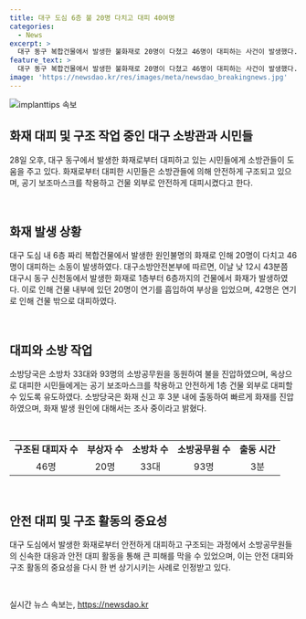 ```yaml
---
title: 대구 도심 6층 불 20명 다치고 대피 40여명
categories:
  - News
excerpt: >
  대구 동구 복합건물에서 발생한 불화재로 20명이 다쳤고 46명이 대피하는 사건이 발생했다. 소방관들의 신속한 대응으로 모두 무사히 대피했으며, 공기 보조마스크를 착용한 채 안전하게 건물을 빠져나왔다. 화재 원인은 아직 조사 중이지만 소방 당국의 빠른 대응으로 큰 피해는 막혔다.
feature_text: >
  대구 동구 복합건물에서 발생한 불화재로 20명이 다쳤고 46명이 대피하는 사건이 발생했다. 소방관들의 신속한 대응으로 모두 무사히 대피했으며, 공기 보조마스크를 착용한 채 안전하게 건물을 빠져나왔다. 화재 원인은 아직 조사 중이지만 소방 당국의 빠른 대응으로 큰 피해는 막혔다.
image: 'https://newsdao.kr/res/images/meta/newsdao_breakingnews.jpg'
---
```


<p><img src="https://newsdao.kr/res/images/meta/newsdao_breakingnews.jpg" alt="implanttips 속보" /></p>

<h2 data-ke-size="size26">화재 대피 및 구조 작업 중인 대구 소방관과 시민들</h2>

<p data-ke-size="size16">28일 오후, 대구 동구에서 발생한 화재로부터 대피하고 있는 시민들에게 소방관들이 도움을 주고 있다. 화재로부터 대피한 시민들은 소방관들에 의해 안전하게 구조되고 있으며, 공기 보조마스크를 착용하고 건물 외부로 안전하게 대피시켰다고 한다.</p>

<p data-ke-size="size16">&nbsp;</p>

<h2 data-ke-size="size24">화재 발생 상황</h2>

<p data-ke-size="size16">대구 도심 내 6층 짜리 복합건물에서 발생한 원인불명의 화재로 인해 20명이 다치고 46명이 대피하는 소동이 발생하였다. 대구소방안전본부에 따르면, 이날 낮 12시 43분쯤 대구시 동구 신천동에서 발생한 화재로 1층부터 6층까지의 건물에서 화재가 발생하였다. 이로 인해 건물 내부에 있던 20명이 연기를 흡입하여 부상을 입었으며, 42명은 연기로 인해 건물 밖으로 대피하였다.</p>

<p data-ke-size="size16">&nbsp;</p>

<h2 data-ke-size="size24">대피와 소방 작업</h2>

<p data-ke-size="size16">소방당국은 소방차 33대와 93명의 소방공무원을 동원하여 불을 진압하였으며, 옥상으로 대피한 시민들에게는 공기 보조마스크를 착용하고 안전하게 1층 건물 외부로 대피할 수 있도록 유도하였다. 소방당국은 화재 신고 후 3분 내에 출동하여 빠르게 화재를 진압하였으며, 화재 발생 원인에 대해서는 조사 중이라고 밝혔다.</p>

<p data-ke-size="size16">&nbsp;</p>

<table>
    <tbody>
        <tr>
            <td style="text-align: center; height: 17px;"><b>구조된 대피자 수</b></td>
            <td style="text-align: center; height: 17px;"><b>부상자 수</b></td>
            <td style="text-align: center; height: 17px;"><b>소방차 수</b></td>
            <td style="text-align: center; height: 17px;"><b>소방공무원 수</b></td>
            <td style="text-align: center; height: 17px;"><b>출동 시간</b></td>
        </tr>
        <tr>
            <td style="text-align: center; height: 17px;">46명</td>
            <td style="text-align: center; height: 17px;">20명</td>
            <td style="text-align: center; height: 17px;">33대</td>
            <td style="text-align: center; height: 17px;">93명</td>
            <td style="text-align: center; height: 17px;">3분</td>
        </tr>
    </tbody>
</table>

<p data-ke-size="size16">&nbsp;</p>

<h2 data-ke-size="size24">안전 대피 및 구조 활동의 중요성</h2>

<p data-ke-size="size16">대구 도심에서 발생한 화재로부터 안전하게 대피하고 구조되는 과정에서 소방공무원들의 신속한 대응과 안전 대피 활동을 통해 큰 피해를 막을 수 있었으며, 이는 안전 대피와 구조 활동의 중요성을 다시 한 번 상기시키는 사례로 인정받고 있다.</p>

<p data-ke-size="size16">&nbsp;</p>
실시간 뉴스 속보는, <a href="https://newsdao.kr" rel="dofollow">https://newsdao.kr</a>


